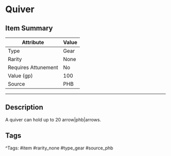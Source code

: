 # Quiver

## Item Summary

| Attribute            | Value                        |
|----------------------|------------------------------|
| Type                 | Gear |
| Rarity               | None             |
| Requires Attunement  | No                |
| Value (gp)           | 100    |
| Source               | PHB |

---

## Description

A quiver can hold up to 20 arrow|phb|arrows.

## Tags

^Tags: #item #rarity_none #type_gear #source_phb